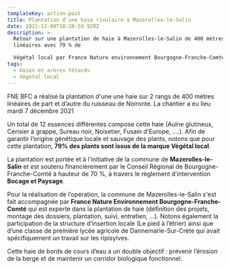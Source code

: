 ```yaml
---
templateKey: action-post
title: Plantation d'une haie rivulaire à Mazerolles-le-Salin
date: 2021-12-09T10:20:59.920Z
description: >-
  Retour sur une plantation de haie à Mazerolles-le-Salin de 400 mètres
  linéaires avec 79 % de 

  Végétal local par France Nature environnement Bourgogne-Franche-Comté
tags:
  - Haies et arbres têtards
  - Végétal local
---
```

FNE BFC a réalisé la plantation d'une une haie sur 2 rangs de 400 mètres linéaires de part et d’autre du ruisseau de Noironte. La chantier a eu lieu mardi 7 décembre 2021

Un total de 12 essences différentes compose cette haie (Aulne glutineux, Cerisier à grappe, Sureau noir, Noisetier, Fusain d'Europe, ....). Afin de garantir l’origine génétique locale et sauvage des plants, notons que pour cette plantation, **79% des plants sont issus de la marque Végétal local**.

La plantation est portée et à l’initiative de la commune de **Mazerolles-le-Salin** et est soutenu financièrement par le Conseil Régional de Bourgogne-Franche-Comté à hauteur de 70 %, à travers le règlement d’intervention **Bocage et Paysage**.

Pour la réalisation de l’opération, la commune de Mazerolles-le-Salin s'est fait accompagnée par **France Nature Environnement Bourgogne-Franche-Comté** qui est experte dans la plantation de haie (définition des projets, montage des dossiers, plantation, suivi, entretien, …). Notons également la participation de la structure d’insertion locale (Le pied à l’étrier) ainsi que d’une classe de première lycée agricole de Dannemarie-Sur-Crète qui avait spécifiquement un travail sur les ripisylves.

Cette haie de bords de cours d’eau a un double objectif : prévenir l’érosion de la berge et de maintenir un corridor biologique fonctionnel.